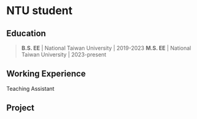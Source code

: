 # NTU student

## Education
> **B.S. EE** | National Taiwan University | 2019-2023 
> **M.S. EE** | National Taiwan University | 2023-present

## Working Experience
Teaching Assistant

## Project

<script type="text/javascript" id="clustrmaps" src="//clustrmaps.com/map_v2.js?d=TSKbybISAZ_ZMu0YH4nTwKyTbiTKjnHTQNZ9fyPyE94&cl=ffffff&w=a"></script>
